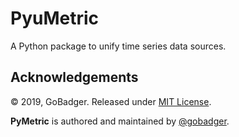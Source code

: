 # PyuMetric
A Python package to unify time series data sources.


## Acknowledgements

© 2019, GoBadger. Released under [MIT License](https://opensource.org/licenses/mit-license.php).

**PyMetric** is authored and maintained by [@gobadger](http://github.com/gobadger).
